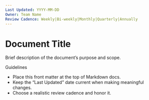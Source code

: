 ```yaml
---
Last Updated: YYYY-MM-DD
Owner: Team Name
Review Cadence: Weekly|Bi-weekly|Monthly|Quarterly|Annually
---
```


# Document Title

Brief description of the document’s purpose and scope.

Guidelines

- Place this front matter at the top of Markdown docs.
- Keep the “Last Updated” date current when making meaningful changes.
- Choose a realistic review cadence and honor it.
